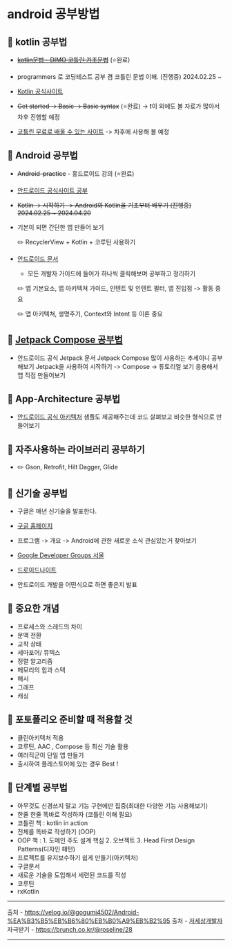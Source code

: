 # android 공부방법

## 📝 kotlin 공부법

 - ~~[kotlin문법 - DIMO 코틀린 기초문법](https://github.com/giyoungjang/kotlin-study/tree/main/kotlin%EB%AC%B8%EB%B2%95)~~ (⭐️완료)
 - programmers 로 코딩테스트 공부 겸 코틀린 문법 이해. (진행중) 2024.02.25 ~

 - [Kotlin 공식사이트](https://kotlinlang.org/)
 - ~~Get started -> Basic -> Basic syntax~~ (⭐️완료) -> ❗️이 외에도 볼 자료가 많아서 차후 진행할 예정

 - [코틀린 무료로 배울 수 있는 사이트](https://hyperskill.org/tracks/18) -> 차후에 사용해 볼 예정
   
## 📝 Android 공부법

 - ~~Android-practice~~ - 홍드로이드 강의 (⭐️완료)
   
 - [안드로이드 공식사이트 공부](https://developer.android.com/?authuser=1&hl=ko)
 - ~~Kotlin -> 시작하기 -> Android와 Kotlin을 기초부터 배우기 (진행중) 2024.02.25 ~ 2024.04.20~~
 - 기본이 되면 간단한 앱 만들어 보기
   
    ✏️ RecyclerView + Kotlin + 코루틴 사용하기
   
 - [안드로이드 문서](https://developer.android.com/develop?hl=ko)
   - 모든 개발자 가이드에 들어가 하나씩 클릭해보며 공부하고 정리하기
     
    ✏️ 앱 기본요소, 앱 아키텍쳐 가이드, 인텐트 및 인텐트 필터, 앱 진입점 -> 활동 중요

    ✏️ 앱 아키텍쳐, 생명주기, Context와 Intent 등 이론 중요

## 📝 [Jetpack Compose 공부법](https://developer.android.com/jetpack?hl=ko)
   - 안드로이드 공식 Jetpack 문서
      Jetpack Compose 많이 사용하는 추세이니 공부해보기
      Jetpack을 사용하여 시작하기 -> Compose -> 튜토리얼 보기
      응용해서 앱 직접 만들어보기

## 📝 App-Architecture 공부법
  - [안드로이드 공식 아키텍처](https://developer.android.com/topic/architecture?hl=ko)
    샘플도 제공해주는데 코드 살펴보고 비슷한 형식으로 만들어보기

## 📝 자주사용하는 라이브러리 공부하기

  - ✏️ Gson, Retrofit, Hilt Dagger, Glide

## 📝 신기술 공부법
  - 구글은 매년 신기술을 발표한다.

  - [구글 홈페이지](https://io.google/2022/intl/ko/)
  - 프로그램 -> 개요 -> Android에 관한 새로운 소식 관심있는거 찾아보기

  - [Google Developer Groups 서울](https://gdg.community.dev/gdg-seoul/)

  - [드로이드나이트](https://sites.google.com/view/dk21/?pli=1)
  - 안드로이드 개발을 어떤식으로 하면 좋은지 발표

## 📝 중요한 개념
  - 프로세스와 스레드의 차이
  - 문맥 전환
  - 교착 상태
  - 세마포어/ 뮤텍스
  - 정렬 알고리즘
  - 메모리의 힙과 스택
  - 해시
  - 그래프
  - 캐싱

## 📝 포토폴리오 준비할 때 적용할 것
  - 클린아키텍처 적용
  - 코루틴, AAC , Compose 등 최신 기술 활용
  - 여러직군이 단일 앱 만들기
  - 출시하여 플레스토어에 있는 경우 Best !

## 📝 단계별 공부법
- 아무것도 신경쓰지 말고 기능 구현에만 집중(최대한 다양한 기능 사용해보기)
- 한줄 한줄 똑바로 작성하자 (코틀린 이해 필요)
- 코틀린 책 : kotlin in action
- 전체를 똑바로 작성하기 (OOP)
- OOP 책 : 1. 도메인 주도 설계 핵심 2. 오브젝트 3. Head First Design Patterns(디자인 패턴)
- 프로젝트를 유지보수하기 쉽게 만들기(아키텍처)
- 구글문서
- 새로운 기술을 도입해서 세련된 코드를 작성
- 코루틴
- rxKotlin




---

출처 - <https://velog.io/@gogumi4502/Android-%EA%B3%B5%EB%B6%80%EB%B0%A9%EB%B2%95>
출처 - [저세상개발자](https://www.youtube.com/watch?v=6mkU04ZuQ5E)
자극받기 - <https://brunch.co.kr/@roseline/28>

---
